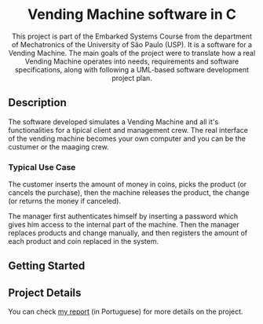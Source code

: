 <h1 align="center">
Vending Machine software in C
</h1>

<p align="center">
    This project is part of the Embarked Systems Course from the department of Mechatronics of the University of São Paulo (USP).
    It is a software for a Vending Machine. The main goals of the project were to translate how a real Vending Machine operates into needs, requirements and
    software specifications, along with following a UML-based software development project plan. 
</p>

## Description

The software developed simulates a Vending Machine and all it's functionalities for a tipical client and management crew. The real interface of the vending machine becomes
your own computer and you can be the custumer or the maaging crew.

### Typical Use Case

The customer inserts the amount of money in coins, picks the product (or cancels the purchase), then the machine
releases the product, the change (or returns the money if canceled).

The manager first authenticates himself by inserting a password which gives him access to the internal part
of the machine. Then the manager replaces products and change manually, and then registers the amount of each product and coin replaced in the system.

## Getting Started


## Project Details

You can check [my report](https://github.com/BrunoScaglione/Vending-Machine-Embarked-Systems/blob/main/Vending_Machine_.pdf) (in Portuguese) for more details on the project.
